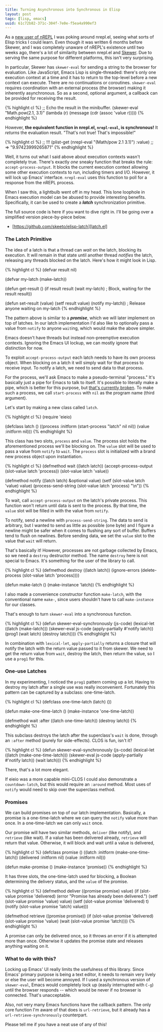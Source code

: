 ```yaml
---
title: Turning Asynchronous into Synchronous in Elisp
layout: post
tags: [lisp, emacs]
uuid: 61c72b82-371c-304f-7e0e-f5ea4a990ef3
---
```


As a [new user of nREPL](/blog/2013/01/07/) I was poking around
nrepl.el, seeing what sorts of Elisp tricks I could learn. Even though
it was written 6 months before Skewer, and I was completely unaware of
nREPL's existence until two weeks ago, there's a lot of similarity
between nrepl.el and [Skewer](/blog/2012/10/31/). Due to serving the
same purpose for different platforms, this isn't very surprising.

In particular, Skewer has `skewer-eval` for sending a string to the
browser for evaluation. Like JavaScript, Emacs Lisp is
single-threaded: there's only one execution context at a time and it
has to return to the top-level before a new context can execute. There
are no continuations or coroutines. `skewer-eval` requires
coordination with an external process (the browser) making it
inherently asynchronous. So as a second, optional argument, a callback
can be provided for receiving the result.

{% highlight cl %}
;; Echo the result in the minibuffer.
(skewer-eval "Math.pow(2.1, 3.1)"
             (lambda (r) (message (cdr (assoc 'value r)))))
{% endhighlight %}

However, **the equivalent function in nrepl.el, `nrepl-eval`, is
synchronous!** It *returns* the evaluation result. "That's not true!
That's impossible!"

{% highlight cl %}
;; !!!
(plist-get (nrepl-eval "(Math/pow 2.1 3.1)") :value)
;; => "9.97423999265871"
{% endhighlight %}

Well, it turns out what I said above about execution contexts wasn't
completely true. There's exactly *one* sneaky function that breaks the
rule: `accept-process-output`. It blocks the current execution context
allowing some other execution contexts to run, including timers and
I/O. However, it will lock up Emacs' interface. `nrepl-eval` uses this
function to poll for a response from the nREPL process.

When I saw this, a lightbulb went off in my head. This lone loophole
in Emacs execution model can be abused to provide interesting
benefits. Specifically, it can be used to create a ***latch***
synchronization primitive.

The full source code is here if you want to dive right in. I'll be
going over a simplified version piece-by-piece below.

 * [https://github.com/skeeto/elisp-latch][latch.el]

### The Latch Primitive

The idea of a latch is that a thread can *wait* on the latch, blocking
its execution. It will remain in that state until another thread
*notifies* the latch, releasing any threads blocked on the
latch. Here's how it might look in Lisp.

{% highlight cl %}
(defvar result nil)

(defvar my-latch (make-latch))

(defun get-result ()
  (if result
      result
    (wait my-latch) ; Block, waiting for the result
    result))

(defun set-result (value)
  (setf result value)
  (notify my-latch)) ; Release anyone waiting on my-latch
{% endhighlight %}

The pattern above is similar to a ***promise***, which we will later
implement on top of latches. In our latch implementation I'd also like
to optionally pass a value from `notify` to anyone `wait`ing, which
would make the above simpler.

Emacs doesn't have threads but instead non-preemptive execution
contexts. Ignoring the Emacs UI lockup, we can mostly ignore that
distinction for now.

To exploit `accept-process-output` each latch needs to have its own
process object. When blocking on a latch it will simply wait for that
process to receive input. To notify a latch, we need to send data to
that process.

For the process, we'll ask Emacs to make a pseudo-terminal "process."
It's basically just a pipe for Emacs to talk to itself. It's possible
to literally make a pipe, which is better for this purpose, but
[that's currently broken][bug]. To make such a process, we call
`start-process` with `nil` as the program name (third argument).

Let's start by making a new class called `latch`.

{% highlight cl %}
(require 'eieio)

(defclass latch ()
  ((process :initform (start-process "latch" nil nil))
   (value :initform nil)))
{% endhighlight %}

This class has two slots, `process` and `value`. The process slot
holds the aforementioned process we'll be blocking on. The `value`
slot will be used to pass a value from `notify` to `wait`. The
`process` slot is initialized with a brand new process object upon
instantiation.

{% highlight cl %}
(defmethod wait ((latch latch))
  (accept-process-output (slot-value latch 'process))
  (slot-value latch 'value))

(defmethod notify ((latch latch) &optional value)
  (setf (slot-value latch 'value) value)
  (process-send-string (slot-value latch 'process) "\n"))
{% endhighlight %}

To wait, call `accept-process-output` on the latch's private
process. This function won't return until data is sent to the
process. By that time, the `value` slot will be filled in with the
value from `notify`.

To notify, send a newline with `process-send-string`. The data to send
is arbitrary, but I wanted to send as little as possible (one byte)
and I figure a newline might be safer when it comes to flushing any
sort of buffer. Buffers tend to flush on newlines. Before sending
data, we set the `value` slot to the value that `wait` will return.

That's basically it! However, processes are not garbage collected by
Emacs, so we need a `destroy` destructor method. The name `destroy`
here is not special to Emacs. It's something for the user of the
library to call.

{% highlight cl %}
(defmethod destroy ((latch latch))
  (ignore-errors
    (delete-process (slot-value latch 'process))))

(defun make-latch ()
  (make-instance 'latch))
{% endhighlight %}

I also made a convenience constructor function `make-latch`, with the
conventional name `make-`, since users shouldn't have to call
`make-instance` for our classes.

That's enough to turn `skewer-eval` into a synchronous function.

{% highlight cl %}
(defun skewer-eval-synchronously (js-code)
  (lexical-let ((latch (make-latch)))
    (skewer-eval js-code (apply-partially #'notify latch))
    (prog1 (wait latch)
      (destroy latch))))
{% endhighlight %}

In combination with `lexical-let`, `apply-partially` returns a closure
that will notify the latch with the return value passed to it from
skewer. We need to get the return value from `wait`, destroy the
latch, then return the value, so I use a `prog1` for this.

### One-use Latches

In my experimenting, I noticed the `prog1` pattern coming up a
lot. Having to destroy my latch after a single use was really
inconvenient. Fortunately this pattern can be captured by a subclass:
one-time-latch.

{% highlight cl %}
(defclass one-time-latch (latch)
  ())

(defun make-one-time-latch ()
  (make-instance 'one-time-latch))

(defmethod wait :after ((latch one-time-latch))
  (destroy latch))
{% endhighlight %}

This subclass destroys the latch after the superclass's `wait` is
done, through an `:after` method (purely for side-effects). CLOS is
fun, isn't it?

{% highlight cl %}
(defun skewer-eval-synchronously (js-code)
  (lexical-let ((latch (make-one-time-latch)))
    (skewer-eval js-code (apply-partially #'notify latch))
    (wait latch)))
{% endhighlight %}

There, that's a lot more elegant.

If eieio was a more capable mini-CLOS I could also demonstrate a
`countdown-latch`, but this would require an `:around` method. Most
uses of `notify` would need to skip over the superclass method.

### Promises

We can build promises on top of our latch implementation. Basically, a
promise is a one-time-latch where we can query the `notify` value more
than once. In a one-time-latch we can only `wait` once.

Our promise will have two similar methods, `deliver` (like notify),
and `retrieve` (like wait). If a value has been delivered already,
`retrieve` will return that value. Otherwise, it will block and wait
until a value is delivered,

{% highlight cl %}
(defclass promise ()
  ((latch :initform (make-one-time-latch))
   (delivered :initform nil)
   (value :initform nil)))

(defun make-promise ()
  (make-instance 'promise))
{% endhighlight %}

It has three slots, the one-time-latch used for blocking, a Boolean
determining the delivery status, and the `value` of the promise.

{% highlight cl %}
(defmethod deliver ((promise promise) value)
  (if (slot-value promise 'delivered)
      (error "Promise has already been delivered.")
    (setf (slot-value promise 'value) value)
    (setf (slot-value promise 'delivered) t)
    (notify (slot-value promise 'latch) value)))

(defmethod retrieve ((promise promise))
  (if (slot-value promise 'delivered)
      (slot-value promise 'value)
    (wait (slot-value promise 'latch))))
{% endhighlight %}

A promise can only be delivered once, so it throws an error if it is
attempted more than once. Otherwise it updates the promise state and
releases anything waiting on it.

### What to do with this?

Locking up Emacs' UI really limits the usefulness of this
library. Since Emacs' primary purpose is being a text editor, it needs
to remain very lively or else the user will become annoyed. If I used
a synchronous version of `skewer-eval`, Emacs would completely lock up
(easily interrupted with `C-g`) until the browser responds -- which
would be never if no browser is connected. That's unacceptable.

Also, not very many Emacs functions have the callback pattern. The
only core function I'm aware of that does is `url-retrieve`, but it
already has a `url-retrieve-synchronously` counterpart.

Please tell me if you have a neat use of any of this!


[latch.el]: https://github.com/skeeto/elisp-latch
[bug]: http://bugs.debian.org/cgi-bin/bugreport.cgi?bug=698096
